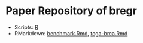 # Paper Repository of bregr

- Scripts: [R](R/)
- RMarkdown: [benchmark.Rmd](benchmark.Rmd), [tcga-brca.Rmd](benchmark.Rmd)
